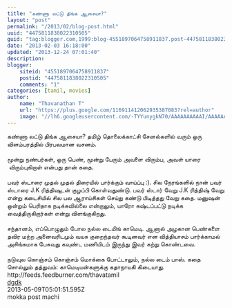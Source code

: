 ```yaml
---
title: "கண்ணா லட்டு திங்க ஆசையா?"
layout: "post"
permalink: "/2013/02/blog-post.html"
uuid: "4475811838022310505"
guid: "tag:blogger.com,1999:blog-4551897064758911837.post-4475811838022310505"
date: "2013-02-03 16:18:00"
updated: "2013-12-24 07:01:40"
description: 
blogger:
    siteid: "4551897064758911837"
    postid: "4475811838022310505"
    comments: "1"
categories: [tamil, movies]
author: 
    name: "Thavanathan T"
    url: "https://plus.google.com/116911412062935387083?rel=author"
    image: "//lh6.googleusercontent.com/-TYYunygkN70/AAAAAAAAAAI/AAAAAAAAP5s/FyBrur8EfxM/s512-c/photo.jpg"
---
```


<div class="css-full-post-content js-full-post-content">
<div dir="ltr" style="text-align: left;" trbidi="on">கண்ணா லட்டு திங்க ஆசையா? தமிழ் தொலைக்காட்சி சேனல்களில் வரும் ஒரு விளம்பரத்தில் பிரபலமான வசனம்.<br /><br />மூன்று நண்பர்கள், ஒரு பெண், மூன்று பேரும் அவளை விரும்ப, அவள் யாரை &nbsp;விரும்புகிறாள் என்பது தான் கதை.<br /><br />பவர் ஸ்டாரை முதல் முதல் திரையில் பார்க்கும் வாய்ப்பு :). சில நேரங்களில் நான் பவர் ஸ்டாரை J.K ரித்திஷுடன் குழப்பி கொள்வதுண்டு. பவர் ஸ்டார் வேறு J.K ரித்திஷ் வேறு என்று கடைசியில் சில பல ஆராய்சிகள் செய்து கண்டு பிடித்தது வேறு கதை. மனுஷன் ஒன்றும் பெரிதாக நடிக்கவில்லை என்றாலும், யாரோ கஷ்டப்பட்டு நடிக்க வைத்திருகிறார்கள் என்று விளங்குகிறது.<br /><br />சந்தானம், எப்பொழுதும் போல நல்ல டைமிங் காமெடி. ஆனால் அழகான பெண்களை தவிர மற்ற அனைவரிடமும் வயசு குறைந்தவர் கூடினவர் என வித்தியாசம் பார்க்காமல் அசிங்கமாக பேசுவது கவுண்ட மணியிடம் இருந்து இவர் கற்று கொண்டவை.<br /><br />நடுவுல கொஞ்சம் கொஞ்சம் மொக்கை போட்டாலும், நல்ல டைம் பாஸ். கதை சொல்லும் தத்துவம்: காமெடியன்களுக்கு கதாநாயகி கிடையாது.&nbsp;</div><div class="blogger-post-footer">http://feeds.feedburner.com/thavatamil</div>
</div>
<div class="css-full-comments-content js-full-comments-content">
<div class="css-full-comment js-full-comment">
  <div class="css-comment-user-link js-comment-user-link">
  <a href="http://www.blogger.com/profile/09695791912760923141">
  <div class="css-comment-name js-comment-name">
    dgdk
  </div>
  </a>
  <div class="css-comment-date js-comment-date">
    2013-05-09T05:01:51.595Z
  </div>
  </div>
  <div class="css-comment-content js-comment-content">
    mokka post machi
  </div>
  <br/>
</div>
</div>